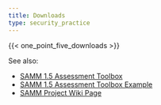 ```yaml
---
title: Downloads
type: security_practice
---
```

{{< one_point_five_downloads >}}

See also:

- [SAMM 1.5 Assessment Toolbox](https://github.com/OWASP/samm/raw/master/Supporting%20Resources/v1.5/Final/SAMM_Assessment_Toolbox_v1.5_FINAL.xlsx)
- [SAMM 1.5 Assessment Toolbox Example](https://github.com/OWASP/samm/blob/master/Supporting%20Resources/v1.5/Final/SAMM_Assessment_Toolbox_v1.5-Example_FINAL.xlsx)
- [SAMM Project Wiki Page](https://www.owasp.org/index.php/OWASP_SAMM_Project)
